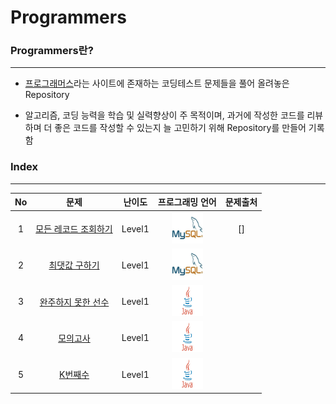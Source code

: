 # Programmers

### Programmers란?

---

- [프로그래머스](https://programmers.co.kr/ "Programmers")라는 사이트에 존재하는 코딩테스트 문제들을 풀어 올려놓은 Repository

- 알고리즘, 코딩 능력을 학습 및 실력향상이 주 목적이며, 과거에 작성한 코드를 리뷰하며 더 좋은 코드를 작성할 수 있는지 늘 고민하기 위해 Repository를 만들어 기록함



### Index

---

| No   | 문제 | 난이도 | 프로그래밍 언어 | 문제출처 |
| :----: | :----: | :------: | :---------------: | :-------: |
| 1 | [모든 레코드 조회하기](./Programmers/src/Level01/Level01_SQL01.sql "코드 보기") | Level1 | <img src=".\img\mysql.jpg" alt="mysql" width="50" height="50" /> | [] |
| 2 | [최댓값 구하기](./Programmers/src/Level01/Level01_SQL02.sql "코드 보기") | Level1 | <img src=".\img\mysql.jpg" alt="mysql" width="50" height="50" /> | |
| 3 | [완주하지 못한 선수](./Programmers/src/Level01/Level01_Solution01.java "코드 보기") | Level1 | <img src=".\img\Java.png" alt="Java" width="50" height="50" /> | |
| 4 | [모의고사](./Programmers/src/Level01/Level01_Solution02.java "코드 보기") | Level1 | <img src=".\img\Java.png" alt="Java" width="50" height="50" /> | |
| 5 | [K번째수](./Programmers/src/Level01/Level01_Solution03.java "코드 보기") | Level1 | <img src=".\img\Java.png" alt="Java" width="50" height="50" /> | |
